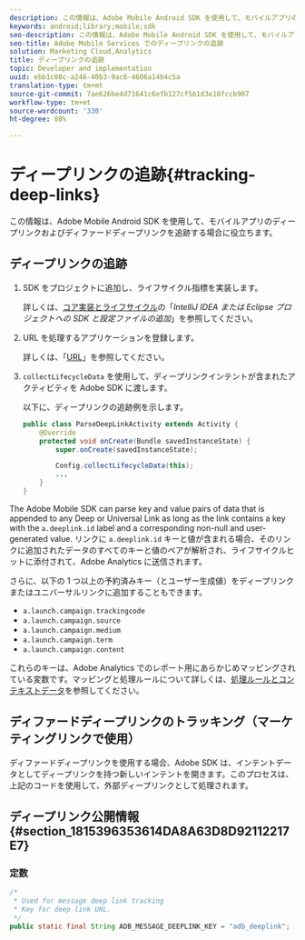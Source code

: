 ```yaml
---
description: この情報は、Adobe Mobile Android SDK を使用して、モバイルアプリのディープリンクおよびディファードディープリンクを追跡する場合に役立ちます。
keywords: android;library;mobile;sdk
seo-description: この情報は、Adobe Mobile Android SDK を使用して、モバイルアプリのディープリンクおよびディファードディープリンクを追跡する場合に役立ちます。
seo-title: Adobe Mobile Services でのディープリンクの追跡
solution: Marketing Cloud,Analytics
title: ディープリンクの追跡
topic: Developer and implementation
uuid: ebb1c08c-a246-40b3-9ac6-4606a14b4c5a
translation-type: tm+mt
source-git-commit: 7ae626be4d71641c6efb127cf5b1d3e18fccb907
workflow-type: tm+mt
source-wordcount: '330'
ht-degree: 88%

---
```



# ディープリンクの追跡{#tracking-deep-links}

この情報は、Adobe Mobile Android SDK を使用して、モバイルアプリのディープリンクおよびディファードディープリンクを追跡する場合に役立ちます。

## ディープリンクの追跡

1. SDK をプロジェクトに追加し、ライフサイクル指標を実装します。

   詳しくは、[コア実装とライフサイクル](/help/android/getting-started/dev-qs.md)の「*IntelliJ IDEA または Eclipse プロジェクトへの SDK と設定ファイルの追加*」を参照してください。

1. URL を処理するアプリケーションを登録します。

   詳しくは、「[URL](https://developer.android.com/training/basics/intents/filters.html)」を参照してください。
1. `collectLifecycleData` を使用して、ディープリンクインテントが含まれたアクティビティを Adobe SDK に渡します。

   以下に、ディープリンクの追跡例を示します。

   ```java
   public class ParseDeepLinkActivity extends Activity { 
       @Override 
       protected void onCreate(Bundle savedInstanceState) { 
           super.onCreate(savedInstanceState); 
   
           Config.collectLifecycleData(this); 
           ... 
       } 
   }
   ```

The Adobe Mobile SDK can parse key and value pairs of data that is appended to any Deep or Universal Link as long as the link contains a key with the `a.deeplink.id` label and a corresponding non-null and user-generated value. リンクに `a.deeplink.id` キーと値が含まれる場合、そのリンクに追加されたデータのすべてのキーと値のペアが解析され、ライフサイクルヒットに添付されて、Adobe Analytics に送信されます。

さらに、以下の 1 つ以上の予約済みキー（とユーザー生成値）をディープリンクまたはユニバーサルリンクに追加することもできます。

* `a.launch.campaign.trackingcode`
* `a.launch.campaign.source`
* `a.launch.campaign.medium`
* `a.launch.campaign.term`
* `a.launch.campaign.content`

これらのキーは、Adobe Analytics でのレポート用にあらかじめマッピングされている変数です。マッピングと処理ルールについて詳しくは、[処理ルールとコンテキストデータ](https://docs.adobe.com/content/help/ja-JP/analytics/admin/admin-tools/processing-rules/processing-rules.html)を参照してください。

## ディファードディープリンクのトラッキング（マーケティングリンクで使用）

ディファードディープリンクを使用する場合、Adobe SDK は、インテントデータとしてディープリンクを持つ新しいインテントを開きます。このプロセスは、上記のコードを使用して、外部ディープリンクとして処理されます。

## ディープリンク公開情報 {#section_1815396353614DA8A63D8D92112217E7}

### 定数

```java
/* 
 * Used for message deep link tracking
 * Key for deep link URL. 
 */
public static final String ADB_MESSAGE_DEEPLINK_KEY = "adb_deeplink";
```


